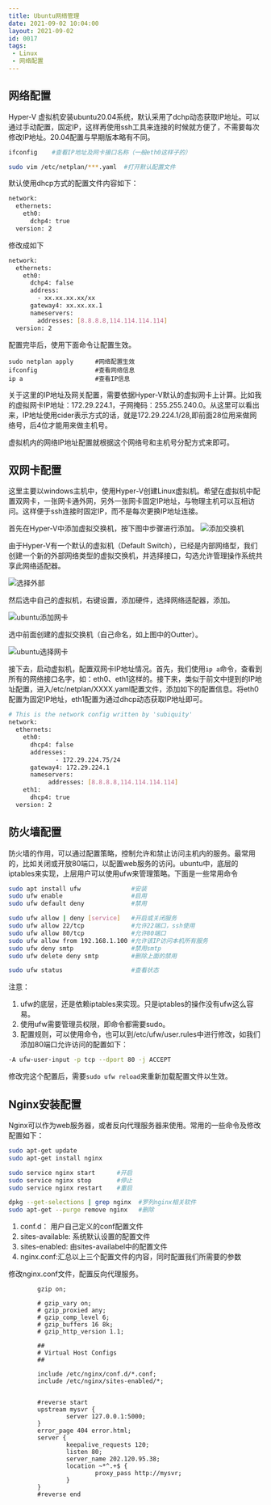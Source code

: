 ```yaml
---
title: Ubuntu网络管理
date: 2021-09-02 10:04:00
layout: 2021-09-02
id: 0017
tags: 
 - Linux
 - 网络配置
---
```



## 网络配置

Hyper-V 虚拟机安装ubuntu20.04系统，默认采用了dchp动态获取IP地址。可以通过手动配置，固定IP，这样再使用ssh工具来连接的时候就方便了，不需要每次修改IP地址。20.04配置与早期版本略有不同。
``` bash
ifconfig    #查看IP地址及网卡接口名称（一般eth0这样子的）

sudo vim /etc/netplan/***.yaml  #打开默认配置文件
```
默认使用dhcp方式的配置文件内容如下：
```bash
network:
  ethernets:
    eth0:
      dchp4: true
  version: 2
```
<!--more-->
修改成如下
``` bash
network:
  ethernets:
    eth0:
      dchp4: false
      address:
        - xx.xx.xx.xx/xx
      gateway4: xx.xx.xx.1
      nameservers:
        addresses: [8.8.8.8,114.114.114.114]
  version: 2
```
配置完毕后，使用下面命令让配置生效。
```
sudo netplan apply      #网络配置生效
ifconfig                #查看网络信息
ip a                    #查看IP信息
```
关于这里的IP地址及网关配置，需要依据Hyper-V默认的虚拟网卡上计算。比如我的虚拟网卡IP地址：172.29.224.1，子网掩码：255.255.240.0。从这里可以看出来，IP地址使用cider表示方式的话，就是172.29.224.1/28,即前面28位用来做网络号，后4位才能用来做主机号。

虚拟机内的网络IP地址配置就根据这个网络号和主机号分配方式来即可。


## 双网卡配置

这里主要以windows主机中，使用Hyper-V创建Linux虚拟机。希望在虚拟机中配置双网卡，一张网卡通外网，另外一张网卡固定IP地址，与物理主机可以互相访问。这样便于ssh连接时固定IP，而不是每次更换IP地址连接。

首先在Hyper-V中添加虚拟交换机，按下图中步骤进行添加。
![添加交换机](https://raw.githubusercontent.com/edsiongithub/blogimages/master/20210831/addswitch.png)

由于Hyper-V有一个默认的虚拟机（Default Switch），已经是内部网络型，我们创建一个新的外部网络类型的虚拟交换机，并选择接口，勾选允许管理操作系统共享此网络适配器。

![选择外部](https://raw.githubusercontent.com/edsiongithub/blogimages/master/20210831/addswitch1.png)

然后选中自己的虚拟机，右键设置，添加硬件，选择网络适配器，添加。

![ubuntu添加网卡](https://raw.githubusercontent.com/edsiongithub/blogimages/master/20210831/ubuntuaddswitch.png)

选中前面创建的虚拟交换机（自己命名，如上图中的Outter）。

![ubuntu选择网卡](https://raw.githubusercontent.com/edsiongithub/blogimages/master/20210831/ubuntuaddswitch1.png)

接下去，启动虚拟机，配置双网卡IP地址情况。首先，我们使用```ip a```命令，查看到所有的网络接口名字，如：eth0、eth1这样的。接下来，类似于前文中提到的IP地址配置，进入/etc/netplan/XXXX.yaml配置文件，添加如下的配置信息。将eth0配置为固定IP地址，eth1配置为通过dhcp动态获取IP地址即可。
``` bash
# This is the network config written by 'subiquity'
network:
  ethernets:
    eth0:
      dhcp4: false
      addresses:
             - 172.29.224.75/24
      gateway4: 172.29.224.1
      nameservers:
           addresses: [8.8.8.8,114.114.114.114]
    eth1:
      dhcp4: true
  version: 2
```
## 防火墙配置
防火墙的作用，可以通过配置策略，控制允许和禁止访问主机内的服务。最常用的，比如关闭或开放80端口，以配置web服务的访问。ubuntu中，底层的iptables来实现，上层用户可以使用ufw来管理策略。下面是一些常用命令

```bash
sudo apt install ufw              #安装
sudo ufw enable                   #启用
sudo ufw default deny             #禁用

sudo ufw allow | deny [service]   #开启或关闭服务
sudo ufw allow 22/tcp             #允许22端口，ssh使用
sudo ufw allow 80/tcp             #允许80端口
sudo ufw allow from 192.168.1.100 #允许该IP访问本机所有服务
sudo ufw deny smtp                #禁用smtp
sudo ufw delete deny smtp         #删除上面的禁用

sudo ufw status                   #查看状态
```

注意：
1. ufw的底层，还是依赖iptables来实现。只是iptables的操作没有ufw这么容易。
2. 使用ufw需要管理员权限，即命令都需要sudo。
3. 配置规则，可以使用命令，也可以到/etc/ufw/user.rules中进行修改，如我们添加80端口允许访问的配置如下：
```bash
-A ufw-user-input -p tcp --dport 80 -j ACCEPT
```
修改完这个配置后，需要```sudo ufw reload```来重新加载配置文件以生效。


## Nginx安装配置
Nginx可以作为web服务器，或者反向代理服务器来使用。常用的一些命令及修改配置如下：
``` bash
sudo apt-get update
sudo apt-get install nginx

sudo service nginx start      #开启
sudo service nginx stop       #停止
sudo service nginx restart    #重启

dpkg --get-selections | grep nginx  #罗列nginx相关软件
sudo apt-get --purge remove nginx   #删除

```
1. conf.d： 用户自己定义的conf配置文件
2. sites-available: 系统默认设置的配置文件
3. sites-enabled: 由sites-availabel中的配置文件
4. nginx.conf:汇总以上三个配置文件的内容，同时配置我们所需要的参数

修改nginx.conf文件，配置反向代理服务。
```
        gzip on;

        # gzip_vary on;
        # gzip_proxied any;
        # gzip_comp_level 6;
        # gzip_buffers 16 8k;
        # gzip_http_version 1.1;

        ##
        # Virtual Host Configs
        ##

        include /etc/nginx/conf.d/*.conf;
        include /etc/nginx/sites-enabled/*;


        #reverse start
        upstream mysvr {
                server 127.0.0.1:5000;
        }
        error_page 404 error.html;
        server {
                keepalive_requests 120;
                listen 80;
                server_name 202.120.95.38;
                location ~*^.+$ {
                        proxy_pass http://mysvr;
                }
        }
        #reverse end

```